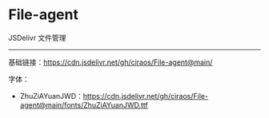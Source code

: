 # File-agent

JSDelivr 文件管理

---

基础链接：<https://cdn.jsdelivr.net/gh/ciraos/File-agent@main/>

字体：

- ZhuZiAYuanJWD：<https://cdn.jsdelivr.net/gh/ciraos/File-agent@main/fonts/ZhuZiAYuanJWD.ttf>
